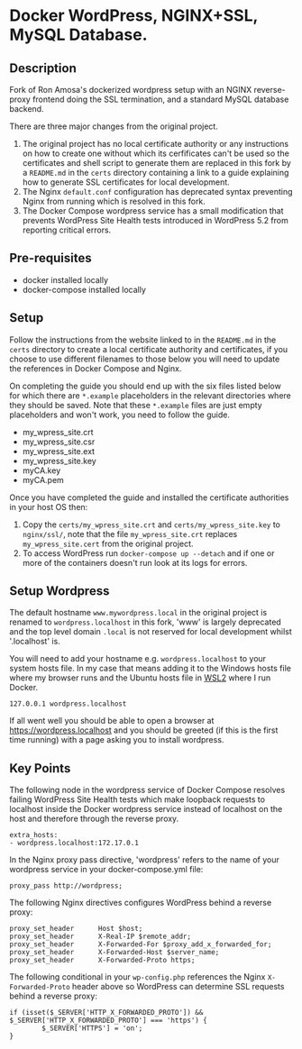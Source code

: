 # Docker WordPress, NGINX+SSL, MySQL Database.

## Description
Fork of Ron Amosa's dockerized wordpress setup with an NGINX reverse-proxy frontend doing the SSL termination, and a standard MySQL database backend.

There are three major changes from the original project.

1. The original project has no local certificate authority or any instructions on how to create one without which its cerfificates can't be used so the certificates and shell script to generate them are replaced in this fork by a `README.md` in the `certs` directory containing a link to a guide explaining how to generate SSL certificates for local development.
2. The Nginx `default.conf` configuration has deprecated syntax preventing Nginx from running which is resolved in this fork.
3. The Docker Compose wordpress service has a small modification that prevents WordPress Site Health tests introduced in WordPress 5.2 from reporting critical errors.

## Pre-requisites
* docker installed locally
* docker-compose installed locally

## Setup
Follow the instructions from the website linked to in the `README.md` in the `certs` directory to create a local certificate authority and certificates, if you choose to use different filenames to those below you will need to update the references in Docker Compose and Nginx.

On completing the guide you should end up with the six files listed below for which there are `*.example` placeholders in the relevant directories where they should be saved. Note that these `*.example` files are just empty placeholders and won't work, you need to follow the guide.

   * my_wpress_site.crt
   * my_wpress_site.csr
   * my_wpress_site.ext
   * my_wpress_site.key
   * myCA.key
   * myCA.pem

Once you have completed the guide and installed the certificate authorities in your host OS then:

1. Copy the `certs/my_wpress_site.crt` and `certs/my_wpress_site.key` to `nginx/ssl/`, note that the file `my_wpress_site.crt` replaces `my_wpress_site.cert` from the original project.
2. To access WordPress run `docker-compose up --detach` and if one or more of the containers doesn't run look at its logs for errors.

## Setup Wordpress
The default hostname `www.mywordpress.local` in the original project is renamed to `wordpress.localhost` in this fork, 'www' is largely deprecated and the top level domain `.local` is not reserved for local development whilst '.localhost' is.

You will need to add your hostname e.g. `wordpress.localhost` to your system hosts file. In my case that means adding it to the Windows hosts file where my browser runs and the Ubuntu hosts file in [WSL2](https://learn.microsoft.com/en-us/windows/wsl/) where I run Docker.
```
127.0.0.1 wordpress.localhost
```

If all went well you should be able to open a browser at https://wordpress.localhost and you should be greeted (if this is the first time running) with a page asking you to install wordpress.

## Key Points
The following node in the wordpress service of Docker Compose resolves failing WordPress Site Health tests which make loopback requests to localhost inside the Docker wordpress service instead of localhost on the host and therefore through the reverse proxy.
```
extra_hosts:
- wordpress.localhost:172.17.0.1
```

In the Nginx proxy pass directive, 'wordpress' refers to the name of your wordpress service in your docker-compose.yml file:
```
proxy_pass http://wordpress;
```

The following Nginx directives configures WordPress behind a reverse proxy:
```
proxy_set_header      Host $host;
proxy_set_header      X-Real-IP $remote_addr;
proxy_set_header      X-Forwarded-For $proxy_add_x_forwarded_for;
proxy_set_header      X-Forwarded-Host $server_name;
proxy_set_header      X-Forwarded-Proto https;
```

The following conditional in your `wp-config.php` references the Nginx `X-Forwarded-Proto` header above so WordPress can determine SSL requests behind a reverse proxy:
```
if (isset($_SERVER['HTTP_X_FORWARDED_PROTO']) && $_SERVER['HTTP_X_FORWARDED_PROTO'] === 'https') {
        $_SERVER['HTTPS'] = 'on';
}
```
